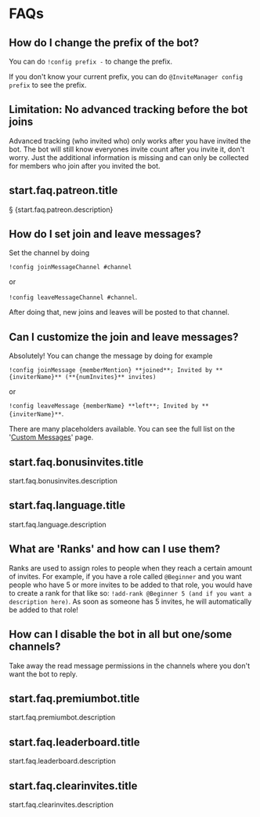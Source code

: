 # FAQs

## How do I change the prefix of the bot?

You can do `!config prefix -` to change the prefix.

If you don't know your current prefix, you can do `@InviteManager config prefix` to see the prefix.

## Limitation: No advanced tracking before the bot joins

Advanced tracking (who invited who) only works after you have invited the bot. The bot will still know everyones invite count after you invite it, don't worry. Just the additional information is missing and can only be collected for members who join after you invited the bot.

## start.faq.patreon.title

§ {start.faq.patreon.description}

## How do I set join and leave messages?

Set the channel by doing

`!config joinMessageChannel #channel`

or

`!config leaveMessageChannel #channel`.

After doing that, new joins and leaves will be posted to that channel.

## Can I customize the join and leave messages?

Absolutely! You can change the message by doing for example

`!config joinMessage {memberMention} **joined**; Invited by **{inviterName}** (**{numInvites}** invites)`

or

`!config leaveMessage {memberName} **left**; Invited by **{inviterName}**`.

There are many placeholders available. You can see the full list on the '[Custom Messages](/id-ID/modules/invites/custom-messages.md)' page.

## start.faq.bonusinvites.title

start.faq.bonusinvites.description

## start.faq.language.title

start.faq.language.description

## What are 'Ranks' and how can I use them?

Ranks are used to assign roles to people when they reach a certain amount of invites. For example, if you have a role called `@Beginner` and you want people who have 5 or more invites to be added to that role, you would have to create a rank for that like so: `!add-rank @Beginner 5 (and if you want a description here)`. As soon as someone has 5 invites, he will automatically be added to that role!

## How can I disable the bot in all but one/some channels?

Take away the read message permissions in the channels where you don't want the bot to reply.

## start.faq.premiumbot.title

start.faq.premiumbot.description

## start.faq.leaderboard.title

start.faq.leaderboard.description

## start.faq.clearinvites.title

start.faq.clearinvites.description
